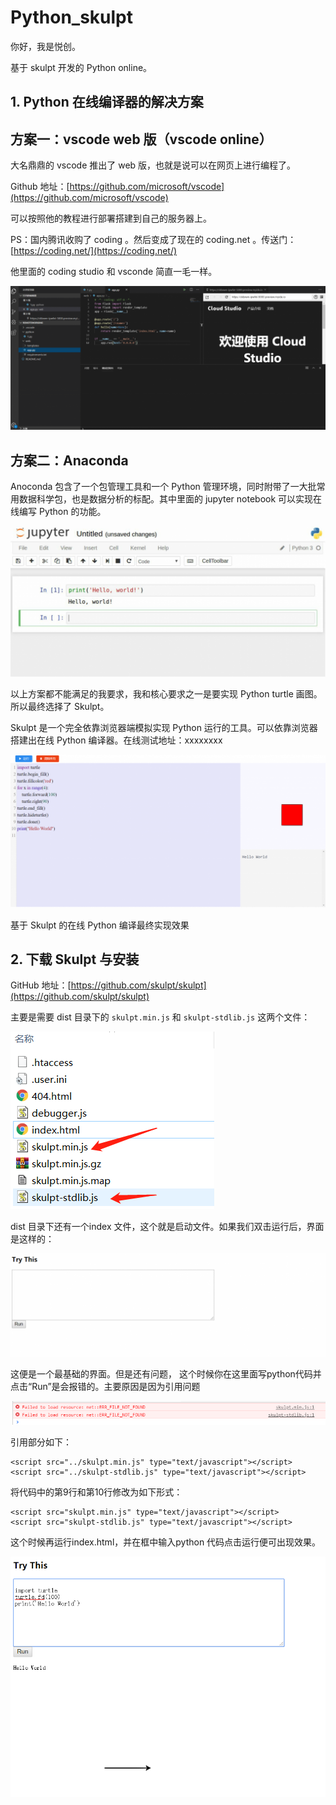 # Python_skulpt
你好，我是悦创。

基于 skulpt 开发的 Python online。



## 1. Python 在线编译器的解决方案

## 方案一：vscode web 版（vscode online）

大名鼎鼎的 vscode 推出了 web 版，也就是说可以在网页上进行编程了。

Github 地址：[https://github.com/microsoft/vscode](https://github.com/microsoft/vscode)

可以按照他的教程进行部署搭建到自己的服务器上。

PS：国内腾讯收购了 coding 。然后变成了现在的 coding.net 。传送门：[https://coding.net/](https://coding.net/)

他里面的 coding studio 和 vsconde 简直一毛一样。

![img](README.assets/微信截图_20200623112131-1024x468.png)



## 方案二：Anaconda

Anoconda 包含了一个包管理工具和一个 Python 管理环境，同时附带了一大批常用数据科学包，也是数据分析的标配。其中里面的 jupyter notebook 可以实现在线编写 Python 的功能。

![img](README.assets/微信截图_20200623113550-1024x490.png)



以上方案都不能满足的我要求，我和核心要求之一是要实现 Python turtle 画图。所以最终选择了 Skulpt。

Skulpt 是一个完全依靠浏览器端模拟实现 Python 运行的工具。可以依靠浏览器搭建出在线 Python 编译器。在线测试地址：xxxxxxxx



![img](README.assets/QQ截图20200626093120-1024x496.png)

基于 Skulpt 的在线 Python 编译最终实现效果



## 2. 下载 Skulpt 与安装

GitHub 地址：[https://github.com/skulpt/skulpt](https://github.com/skulpt/skulpt)

主要是需要 dist 目录下的 `skulpt.min.js` 和 `skulpt-stdlib.js` 这两个文件：

![img](README.assets/微信截图_20200627154319.png)

dist 目录下还有一个index 文件，这个就是启动文件。如果我们双击运行后，界面是这样的：

![img](README.assets/微信截图_20200627154905-1024x334.png)

这便是一个最基础的界面。但是还有问题， 这个时候你在这里面写python代码并点击“Run”是会报错的。主要原因是因为引用问题

![img](README.assets/微信截图_20200627155436.png)

引用部分如下：

```
<script src="../skulpt.min.js" type="text/javascript"></script> 
<script src="../skulpt-stdlib.js" type="text/javascript"></script> 
```

将代码中的第9行和第10行修改为如下形式：

```
<script src="skulpt.min.js" type="text/javascript"></script> 
<script src="skulpt-stdlib.js" type="text/javascript"></script> 
```

这个时候再运行index.html，并在框中输入python 代码点击运行便可出现效果。

![img](README.assets/微信截图_20200627160339.png)
